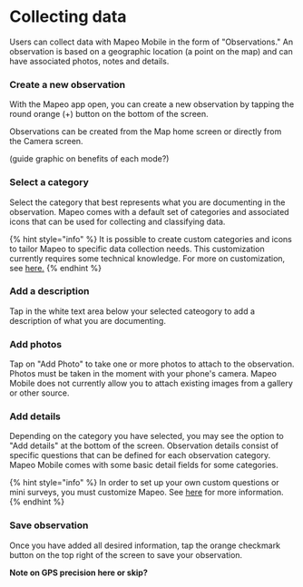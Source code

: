# Collecting data

Users can collect data with Mapeo Mobile in the form of "Observations." An observation is based on a geographic location \(a point on the map\) and can have associated photos, notes and details.

### Create a new observation

With the Mapeo app open, you can create a new observation by tapping the round orange \(+\) button on the bottom of the screen.

Observations can be created from the Map home screen or directly from the Camera screen.

\(guide graphic on benefits of each mode?\)

### Select a category

Select the category that best represents what you are documenting in the observation. Mapeo comes with a default set of categories and associated icons that can be used for collecting and classifying data. 

{% hint style="info" %}
It is possible to create custom categories and icons to tailor Mapeo to specific data collection needs. This customization currently requires some technical knowledge. For more on customization, see [here.](../../reference-guide/pre-launch-deployment-preparation/creating-custom-configurations.md)
{% endhint %}

### Add a description

Tap in the white text area below your selected cateogory to add a description of what you are documenting.

### Add photos

Tap on "Add Photo" to take one or more photos to attach to the observation.  Photos must be taken in the moment with your phone's camera. Mapeo Mobile does not currently allow you to attach existing images from a gallery or other source.

### Add details

Depending on the category you have selected, you may see the option to "Add details" at the bottom of the screen. Observation details consist of specific questions that can be defined for each observation category. Mapeo Mobile comes with some basic detail fields for some categories. 

{% hint style="info" %}
In order to set up your own custom questions or mini surveys, you must customize Mapeo. See [here](../../reference-guide/pre-launch-deployment-preparation/creating-custom-configurations.md) for more information.
{% endhint %}

### Save observation

Once you have added all desired information, tap the orange checkmark button on the top right of the screen to save your observation.

**Note on GPS precision here or skip?**

